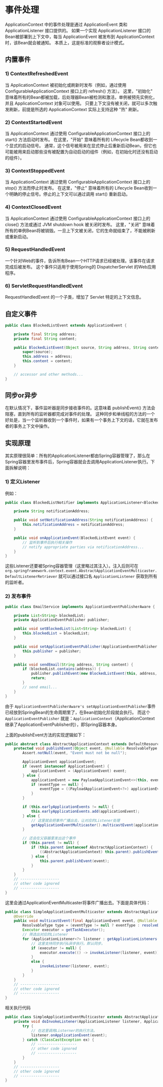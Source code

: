 # 事件处理
ApplicationContext 中的事件处理是通过 ApplicationEvent 类和 ApplicationListener 接口提供的。
如果一个实现 ApplicationListener 接口的Bean被部署到上下文中，每当 ApplicationEvent 被发布到 ApplicationContext 时，该Bean就会被通知。
本质上，这是标准的观察者设计模式。

## 内置事件
### 1) ContextRefreshedEvent
当 ApplicationContext 被初始化或刷新时发布（例如，通过使用 ConfigurableApplicationContext 接口上的 refresh() 方法）。
这里，"初始化" 意味着所有的Bean都被加载，后处理器Bean被检测和激活，单例被预先实例化，并且 ApplicationContext 对象可以使用。
只要上下文没有被关闭，就可以多次触发刷新，前提是所选的 ApplicationContext 实际上支持这种 "热" 刷新。
### 2) ContextStartedEvent
当 ApplicationContext 通过使用 ConfigurableApplicationContext 接口上的 start() 方法启动时发布。
在这里，"开始" 意味着所有的 Lifecycle Bean都收到一个显式的启动信号。
通常，这个信号被用来在显式停止后重新启动Bean，但它也可能被用来启动那些没有被配置为自动启动的组件（例如，在初始化时还没有启动的组件）。
### 3) ContextStoppedEvent
当 ApplicationContext 通过使用 ConfigurableApplicationContext 接口上的 stop() 方法而停止时发布。
在这里，"停止" 意味着所有的 Lifecycle Bean收到一个明确的停止信号。停止的上下文可以通过调用 start() 重新启动。
### 4) ContextClosedEvent
当 ApplicationContext 通过使用 ConfigurableApplicationContext 接口上的 close() 方法或通过 JVM shutdown hook 被关闭时发布。
这里，"关闭" 意味着所有的单例Bean将被销毁。一旦上下文被关闭，它的生命就结束了，不能被刷新或重新启动。
### 5) RequestHandledEvent
一个针对Web的事件，告诉所有Bean一个HTTP请求已经被处理。该事件在请求完成后被发布。
这个事件只适用于使用Spring的 DispatcherServlet 的Web应用程序。
### 6) ServletRequestHandledEvent
RequestHandledEvent 的一个子类，增加了 Servlet 特定的上下文信息。

## 自定义事件
```java
public class BlockedListEvent extends ApplicationEvent {

    private final String address;
    private final String content;

    public BlockedListEvent(Object source, String address, String content) {
        super(source);
        this.address = address;
        this.content = content;
    }

    // accessor and other methods...
}
```

## 同步or异步
在默认情况下，事件监听器是同步接收事件的。这意味着 publishEvent() 方法会阻塞，直到所有的监听器都完成对事件的处理。
这种同步和单线程的方法的一个好处是，当一个监听器收到一个事件时，如果有一个事务上下文的话，它就在发布者的事务上下文中操作。

## 实现原理
其实原理很简单：所有的ApplicationListener都由Spring容器管理了，那么在Spring容器里发布事件后，Spring容器就会去调用ApplicationListener执行。下面拆解说明：
### 1) 定义Listener
例如：
```java
public class BlockedListNotifier implements ApplicationListener<BlockedListEvent> {

    private String notificationAddress;

    public void setNotificationAddress(String notificationAddress) {
        this.notificationAddress = notificationAddress;
    }

    public void onApplicationEvent(BlockedListEvent event) {
        // 监听到事件后执行相关操作
        // notify appropriate parties via notificationAddress...
    }
}
```
这些Listener还要被Spring容器管理（这里略过其注入）。注入后则可在 `org.springframework.context.event.AbstractApplicationEventMulticaster.DefaultListenerRetriever` 就可以通过接口名 `ApplicationListener` 获取到所有的监听者。
### 2) 发布事件
```java
public class EmailService implements ApplicationEventPublisherAware {

    private List<String> blockedList;
    private ApplicationEventPublisher publisher;

    public void setBlockedList(List<String> blockedList) {
        this.blockedList = blockedList;
    }

    public void setApplicationEventPublisher(ApplicationEventPublisher publisher) {
        this.publisher = publisher;
    }

    public void sendEmail(String address, String content) {
        if (blockedList.contains(address)) {
            publisher.publishEvent(new BlockedListEvent(this, address, content));
            return;
        }
        // send email...
    }
}
```
由于 `ApplicationEventPublisherAware's setApplicationEventPublisher`事件已经放到SpringBean的生命周期里了，在Bean初始化阶段就会执行。
而这个 `ApplicationEventPublisher` 就是：`ApplicationContext`（ApplicationContext继承了ApplicationEventPublisher的），即Spring容器本身。 

上面的publishEvent方法的实现逻辑如下：
```java
public abstract class AbstractApplicationContext extends DefaultResourceLoader implements ConfigurableApplicationContext {
    protected void publishEvent(Object event, @Nullable ResolvableType eventType) {
        Assert.notNull(event, "Event must not be null");

        ApplicationEvent applicationEvent;
        if (event instanceof ApplicationEvent) {
            applicationEvent = (ApplicationEvent) event;
        } else {
            applicationEvent = new PayloadApplicationEvent<>(this, event);
            if (eventType == null) {
                eventType = ((PayloadApplicationEvent<?>) applicationEvent).getResolvableType();
            }
        }

        if (this.earlyApplicationEvents != null) {
            this.earlyApplicationEvents.add(applicationEvent);
        } else {
            // 这里就会把事件广播出去，让对应的Listener处理
            getApplicationEventMulticaster().multicastEvent(applicationEvent, eventType);
        }

        // 还会在父容器里发出这个事件
        if (this.parent != null) {
            if (this.parent instanceof AbstractApplicationContext) {
                ((AbstractApplicationContext) this.parent).publishEvent(event, eventType);
            } else {
                this.parent.publishEvent(event);
            }
        }
    }
    // ------------------
    // other code ignored
    // ------------------
}
```
这里会通过ApplicationEventMulticaster将事件广播出去。下面是具体代码：

```java
public class SimpleApplicationEventMulticaster extends AbstractApplicationEventMulticaster {
    @Override
    public void multicastEvent(final ApplicationEvent event, @Nullable ResolvableType eventType) {
        ResolvableType type = (eventType != null ? eventType : resolveDefaultEventType(event));
        Executor executor = getTaskExecutor();
        // 筛选出对应的Listener
        for (ApplicationListener<?> listener : getApplicationListeners(event, type)) {
            // 这里支持同步执行&异步执行。默认同步。
            if (executor != null) {
                executor.execute(() -> invokeListener(listener, event));
            }
            else {
                invokeListener(listener, event);
            }
        }
    }
    // ------------------
    // other code ignored
    // ------------------
}
```

相关执行代码
```java
public class SimpleApplicationEventMulticaster extends AbstractApplicationEventMulticaster {
    private void doInvokeListener(ApplicationListener listener, ApplicationEvent event) {
        try {
            // 在这里调用Listerner的执行方法。
            listener.onApplicationEvent(event);
        } catch (ClassCastException ex) {
            // ------------------
            // other code ignored
            // ------------------
        }
    }
    // ------------------
    // other code ignored
    // ------------------
}
```